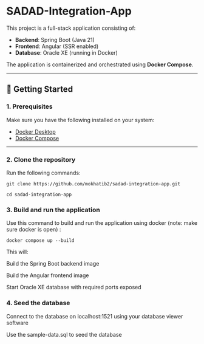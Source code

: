﻿# SADAD-Integration-App

This project is a full-stack application consisting of:
- **Backend**: Spring Boot (Java 21)
- **Frontend**: Angular (SSR enabled)
- **Database**: Oracle XE (running in Docker)

The application is containerized and orchestrated using **Docker Compose**.

---

## 🚀 Getting Started

### 1. Prerequisites
Make sure you have the following installed on your system:
- [Docker Desktop](https://www.docker.com/products/docker-desktop)  
- [Docker Compose](https://docs.docker.com/compose/)  

---

### 2. Clone the repository
Run the following commands: 

`git clone https://github.com/mokhatib2/sadad-integration-app.git`

`cd sadad-integration-app`

### 3. Build and run the application
Use this command to build and run the application using docker (note: make sure docker is open) : 

`docker compose up --build`

This will:

Build the Spring Boot backend image

Build the Angular frontend image

Start Oracle XE database with required ports exposed

### 4. Seed the database
Connect to the database on localhost:1521 using your database viewer software 

Use the sample-data.sql to seed the database


